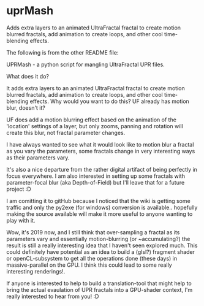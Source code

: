 uprMash
=======

Adds extra layers to an animated UltraFractal fractal to create motion blurred fractals, add animation to create loops, and other cool time-blending effects.

The following is from the other README file:

UPRMash - a python script for mangling UltraFractal UPR files.

What does it do?

It adds extra layers to an animated UltraFractal fractal to create motion blurred fractals, add animation to create loops, and other cool time-blending effects.
Why would you want to do this? UF already has motion blur, doesn't it?

UF does add a motion blurring effect based on the animation of the 'location' settings of a layer, but only zooms, panning and rotation will create this blur, not fractal parameter changes.

I have always wanted to see what it would look like to motion blur a fractal as you vary the parameters, some fractals change in very interesting ways as their parameters vary.

It's also a nice departure from the rather digital artifact of being perfectly in focus everywhere. I am also interested in setting up some fractals with parameter-focal blur (aka Depth-of-Field) but I'll leave that for a future project :D

I am comitting it to gitHub because I noticed that the wiki is getting some traffic and only the py2exe (for windows) conversion is available.. hopefully making the source available will make it more useful to anyone wanting to play with it.

Wow, it's 2019 now, and I still think that over-sampling a fractal as its parameters vary and essentially motion-blurring (or ~accumulating?) the result is still a really interesting idea that I haven't seen explored much. This could definitely have potential as an idea to build a (glsl?) fragment shader or openCL-subsystem to get all the operations done (these days) in massive-parallel on the GPU. I think this could lead to some really interesting renderings!.

If anyone is interested to help to build a translation-tool that might help to bring the actual evaulation of UPR fractals into a GPU-shader context, I'm really interested to hear from you! :D

